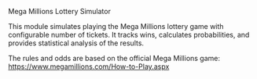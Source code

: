 Mega Millions Lottery Simulator

This module simulates playing the Mega Millions lottery game with configurable
number of tickets. It tracks wins, calculates probabilities, and provides
statistical analysis of the results.

The rules and odds are based on the official Mega Millions game:
https://www.megamillions.com/How-to-Play.aspx